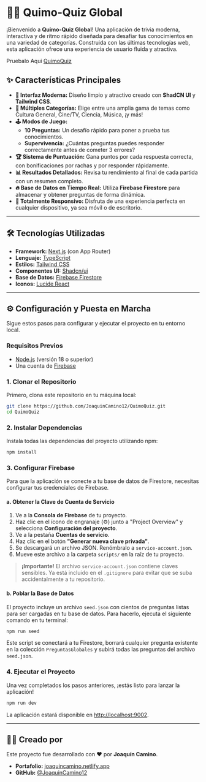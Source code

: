 # 🚀🧠 Quimo-Quiz Global

¡Bienvenido a **Quimo-Quiz Global**! Una aplicación de trivia moderna, interactiva y de ritmo rápido diseñada para desafiar tus conocimientos en una variedad de categorías. Construida con las últimas tecnologías web, esta aplicación ofrece una experiencia de usuario fluida y atractiva.

Pruebalo Aqui [QuimoQuiz](https://studio--studio-5703333971-e616b.us-central1.hosted.app/)
## ✨ Características Principales

- **🎨 Interfaz Moderna:** Diseño limpio y atractivo creado con **ShadCN UI** y **Tailwind CSS**.
- **🧠 Múltiples Categorías:** Elige entre una amplia gama de temas como Cultura General, Cine/TV, Ciencia, Música, ¡y más!
- **🕹️ Modos de Juego:**
  - **10 Preguntas:** Un desafío rápido para poner a prueba tus conocimientos.
  - **Supervivencia:** ¿Cuántas preguntas puedes responder correctamente antes de cometer 3 errores?
- **🏆 Sistema de Puntuación:** Gana puntos por cada respuesta correcta, con bonificaciones por rachas y por responder rápidamente.
- **📊 Resultados Detallados:** Revisa tu rendimiento al final de cada partida con un resumen completo.
- **🔥 Base de Datos en Tiempo Real:** Utiliza **Firebase Firestore** para almacenar y obtener preguntas de forma dinámica.
- **📱 Totalmente Responsivo:** Disfruta de una experiencia perfecta en cualquier dispositivo, ya sea móvil o de escritorio.

---

## 🛠️ Tecnologías Utilizadas

- **Framework:** [Next.js](https://nextjs.org/) (con App Router)
- **Lenguaje:** [TypeScript](https://www.typescriptlang.org/)
- **Estilos:** [Tailwind CSS](https://tailwindcss.com/)
- **Componentes UI:** [Shadcn/ui](https://ui.shadcn.com/)
- **Base de Datos:** [Firebase Firestore](https://firebase.google.com/products/firestore)
- **Iconos:** [Lucide React](https://lucide.dev/)

---

## ⚙️ Configuración y Puesta en Marcha

Sigue estos pasos para configurar y ejecutar el proyecto en tu entorno local.

### Requisitos Previos

- [Node.js](https://nodejs.org/) (versión 18 o superior)
- Una cuenta de [Firebase](https://firebase.google.com/)

### 1. Clonar el Repositorio

Primero, clona este repositorio en tu máquina local:

```bash
git clone https://github.com/JoaquinCamino12/QuimoQuiz.git
cd QuimoQuiz
```

### 2. Instalar Dependencias

Instala todas las dependencias del proyecto utilizando npm:

```bash
npm install
```

### 3. Configurar Firebase

Para que la aplicación se conecte a tu base de datos de Firestore, necesitas configurar tus credenciales de Firebase.

#### a. Obtener la Clave de Cuenta de Servicio

1.  Ve a la **Consola de Firebase** de tu proyecto.
2.  Haz clic en el ícono de engranaje (⚙️) junto a "Project Overview" y selecciona **Configuración del proyecto**.
3.  Ve a la pestaña **Cuentas de servicio**.
4.  Haz clic en el botón **"Generar nueva clave privada"**.
5.  Se descargará un archivo JSON. Renómbralo a `service-account.json`.
6.  Mueve este archivo a la carpeta `scripts/` en la raíz de tu proyecto.

> **¡Importante!** El archivo `service-account.json` contiene claves sensibles. Ya está incluido en el `.gitignore` para evitar que se suba accidentalmente a tu repositorio.

#### b. Poblar la Base de Datos

El proyecto incluye un archivo `seed.json` con cientos de preguntas listas para ser cargadas en tu base de datos. Para hacerlo, ejecuta el siguiente comando en tu terminal:

```bash
npm run seed
```

Este script se conectará a tu Firestore, borrará cualquier pregunta existente en la colección `PreguntasGlobales` y subirá todas las preguntas del archivo `seed.json`.

### 4. Ejecutar el Proyecto

Una vez completados los pasos anteriores, ¡estás listo para lanzar la aplicación!

```bash
npm run dev
```

La aplicación estará disponible en [http://localhost:9002](http://localhost:9002).

---

## 👨‍💻 Creado por

Este proyecto fue desarrollado con ❤️ por **Joaquín Camino**.

- **Portafolio:** [joaquincamino.netlify.app](https://joaquincamino.netlify.app)
- **GitHub:** [@JoaquinCamino12](https://github.com/JoaquinCamino12)

